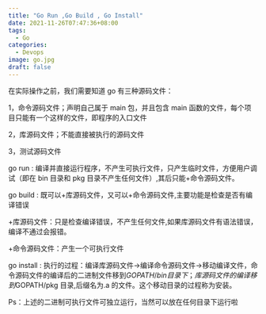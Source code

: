 ```yaml
---
title: "Go Run ,Go Build , Go Install"
date: 2021-11-26T07:47:36+08:00
tags:
  - Go
categories:
  - Devops
image: go.jpg
draft: false
---
```


在实际操作之前，我们需要知道 go 有三种源码文件：

1，命令源码文件；声明自己属于 main 包，并且包含 main 函数的文件，每个项目只能有一个这样的文件，即程序的入口文件

2，库源码文件；不能直接被执行的源码文件

3，测试源码文件

go run : 编译并直接运行程序，不产生可执行文件，只产生临时文件，方便用户调试（即在 bin 目录和 pkg 目录不产生任何文件）,其后只能+命令源码文件。

go build : 既可以+库源码文件，又可以+命令源码文件,主要功能是检查是否有编译错误

+库源码文件：只是检查编译错误，不产生任何文件,如果库源码文件有语法错误，编译不通过会报错。

+命令源码文件：产生一个可执行文件

go install : 执行的过程：编译库源码文件->编译命令源码文件->移动编译文件，命令源码文件的编译后的二进制文件移到$GOPATH/bin目录下；库源码文件的编译移到$GOPATH/pkg 目录,后缀名为.a 的文件。这个移动目录的过程称为安装。

Ps：上述的二进制可执行文件可独立运行，当然可以放在任何目录下运行啦

